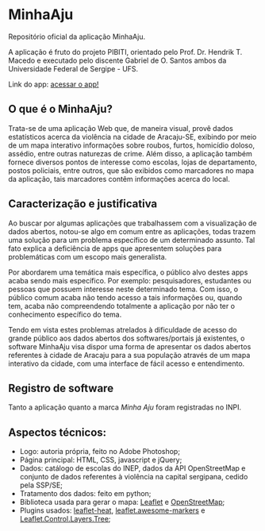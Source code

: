 # MinhaAju
Repositório oficial da aplicação MinhaAju.

A aplicação é fruto do projeto PIBITI, orientado pelo Prof. Dr. Hendrik T. Macedo e executado pelo discente Gabriel de O. Santos ambos da Universidade Federal de Sergipe - UFS.

Link do app: [acessar o app!](http://minhaaju.pages.dev/)


## O que é o MinhaAju?
Trata-se de uma aplicação Web que, de maneira visual, provê dados estatísticos acerca da violência na cidade de Aracaju-SE, exibindo por meio de um mapa interativo informações sobre roubos, furtos, homicídio doloso, assédio, entre outras naturezas de crime. Além disso, a aplicação também fornece diversos pontos de interesse como escolas, lojas de departamento, postos policiais, entre outros, que são exibidos como marcadores no mapa da aplicação, tais marcadores contêm informações acerca do local.


## Caracterização e justificativa
Ao buscar por algumas aplicações que trabalhassem com a visualização de dados abertos, notou-se algo em comum entre as aplicações, todas trazem uma solução para um problema específico de um determinado assunto. Tal fato explica a deficiência de apps que apresentem soluções para problemáticas com um escopo mais generalista.

Por abordarem uma temática mais específica, o público alvo destes apps acaba sendo mais específico. Por exemplo: pesquisadores, estudantes ou pessoas que possuem interesse neste determinado tema. Com isso, o público comum acaba não tendo acesso a tais informações ou, quando tem, acaba não compreendendo totalmente a aplicação por não ter o conhecimento específico do tema.

Tendo em vista estes problemas atrelados à dificuldade de acesso do grande público aos dados abertos dos softwares/portais já existentes, o software MinhaAju visa dispor uma forma de apresentar os dados abertos referentes à cidade de Aracaju para a sua população através de um mapa interativo da cidade, com uma interface de fácil acesso e entendimento.


## Registro de software
Tanto a aplicação quanto a marca *Minha Aju* foram registradas no INPI.


## Aspectos técnicos:
- Logo: autoria própria, feito no Adobe Photoshop;
- Página principal: HTML, CSS, javascript e  jQuery;
- Dados: catálogo de escolas do INEP, dados da API OpenStreetMap e conjunto de dados referentes à violência na capital sergipana, cedido pela SSP/SE;
- Tratamento dos dados: feito em python;
- Biblioteca usada para gerar o mapa: [Leaflet](https://leafletjs.com/) e [OpenStreetMap](https://www.openstreetmap.org/);
- Plugins usados: [leaflet-heat](https://github.com/Leaflet/Leaflet.heat), [leaflet.awesome-markers](https://github.com/lennardv2/Leaflet.awesome-markers) e [Leaflet.Control.Layers.Tree](https://github.com/jjimenezshaw/Leaflet.Control.Layers.Tree);